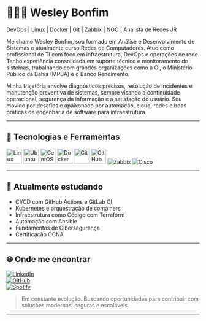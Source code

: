 # 👨🏻‍💻 Wesley Bonfim  
DevOps | Linux | Docker | Git | Zabbix | NOC | Analista de Redes JR

Me chamo Wesley Bonfim, sou formado em Análise e Desenvolvimento de Sistemas e atualmente curso Redes de Computadores. Atuo como profissional de TI com foco em infraestrutura, DevOps e operações de rede. Tenho experiência consolidada em suporte técnico e monitoramento de sistemas, trabalhando com grandes organizações como a Oi, o Ministério Público da Bahia (MPBA) e o Banco Rendimento.

Minha trajetória envolve diagnósticos precisos, resolução de incidentes e manutenção preventiva de sistemas, sempre visando a continuidade operacional, segurança da informação e a satisfação do usuário. Sou movido por desafios e apaixonado por automação, cloud, redes e boas práticas de engenharia de software para infraestrutura.

---

## 🚀 Tecnologias e Ferramentas  

<p>
  <img src="https://cdn.jsdelivr.net/gh/devicons/devicon/icons/linux/linux-original.svg" width="40" alt="Linux" />
  <img src="https://cdn.jsdelivr.net/gh/devicons/devicon/icons/ubuntu/ubuntu-plain.svg" width="40" alt="Ubuntu" />
  <img src="https://cdn.jsdelivr.net/gh/devicons/devicon/icons/centos/centos-original.svg" width="40" alt="CentOS" />
  <img src="https://cdn.jsdelivr.net/gh/devicons/devicon/icons/docker/docker-original.svg" width="40" alt="Docker" />
  <img src="https://cdn.jsdelivr.net/gh/devicons/devicon/icons/git/git-original.svg" width="40" alt="Git" />
  <img src="https://cdn.jsdelivr.net/gh/devicons/devicon/icons/github/github-original.svg" width="40" alt="GitHub" />
  <img src="https://img.shields.io/badge/Zabbix-AA0000?style=for-the-badge&logo=zabbix&logoColor=white" alt="Zabbix" />
  <img src="https://img.shields.io/badge/Cisco-1BA0D7?style=for-the-badge&logo=cisco&logoColor=white" alt="Cisco" />
</p>

---

## 🎯 Atualmente estudando  
- CI/CD com GitHub Actions e GitLab CI  
- Kubernetes e orquestração de containers  
- Infraestrutura como Código com Terraform  
- Automação com Ansible  
- Fundamentos de Cibersegurança  
- Certificação CCNA  

---

## 🌐 Onde me encontrar  
[![LinkedIn](https://img.shields.io/badge/LinkedIn-blue?style=for-the-badge&logo=linkedin)](https://www.linkedin.com/in/seu-usuario-aqui)  
[![GitHub](https://img.shields.io/badge/GitHub-100000?style=for-the-badge&logo=github&logoColor=white)](https://github.com/seu-usuario-aqui)  
[![Spotify](https://img.shields.io/badge/Spotify-1DB954?style=for-the-badge&logo=spotify&logoColor=white)](https://open.spotify.com/user/seu-usuario-aqui)

> Em constante evolução. Buscando oportunidades para contribuir com soluções modernas, seguras e escaláveis.

---
